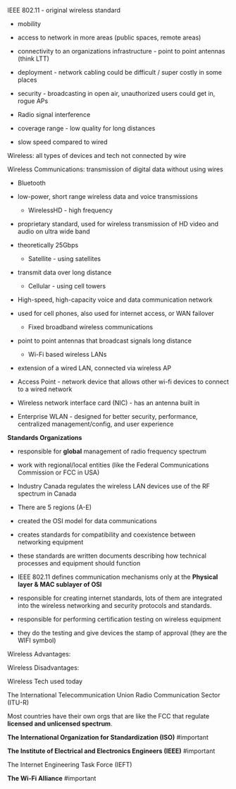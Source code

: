 IEEE 802.11 - original wireless standard

  

- mobility
- access to network in more areas (public spaces, remote areas)
- connectivity to an organizations infrastructure - point to point antennas (think LTT)
- deployment - network cabling could be difficult / super costly in some places

  

- security - broadcasting in open air, unauthorized users could get in, rogue APs
- Radio signal interference
- coverage range - low quality for long distances
- slow speed compared to wired

  

Wireless: all types of devices and tech not connected by wire

Wireless Communications: transmission of digital data without using wires

  

- Bluetooth

- low-power, short range wireless data and voice transmissions
    
    - WirelessHD - high frequency
- proprietary standard, used for wireless transmission of HD video and audio on ultra wide band
- theoretically 25Gbps
    
    - Satellite - using satellites
- transmit data over long distance
    
    - Cellular - using cell towers
- High-speed, high-capacity voice and data communication network
- used for cell phones, also used for internet access, or WAN failover
    
    - Fixed broadband wireless communications
- point to point antennas that broadcast signals long distance
    
    - Wi-Fi based wireless LANs
- extension of a wired LAN, connected via wireless AP
- Access Point - network device that allows other wi-fi devices to connect to a wired network
- Wireless network interface card (NIC) - has an antenna built in
- Enterprise WLAN - designed for better security, performance, centralized management/config, and user experience
  

**Standards Organizations**

- responsible for **global** management of radio frequency spectrum
- work with regional/local entities (like the Federal Communications Commission or FCC in USA)

  

- Industry Canada regulates the wireless LAN devices use of the RF spectrum in Canada
- There are 5 regions (A-E)

  

- created the OSI model for data communications

- creates standards for compatibility and coexistence between networking equipment
- these standards are written documents describing how technical processes and equipment should function
- IEEE 802.11 defines communication mechanisms only at the **Physical layer & MAC sublayer of OSI**
  

- responsible for creating internet standards, lots of them are integrated into the wireless networking and security protocols and standards.

  

- responsible for performing certification testing on wireless equipment
- they do the testing and give devices the stamp of approval (they are the WIFI symbol)

  

Wireless Advantages:

  

Wireless Disadvantages:

  
  

Wireless Tech used today

  
  
  
  
  
  

The International Telecommunication Union Radio Communication Sector (ITU-R)

  

Most countries have their own orgs that are like the FCC that regulate **licensed and unlicensed spectrum**.

  

**The International Organization for Standardization (ISO)** #important

**The Institute of Electrical and Electronics Engineers (IEEE)** #important

  

The Internet Engineering Task Force (IEFT)

  

**The Wi-Fi Alliance** #important